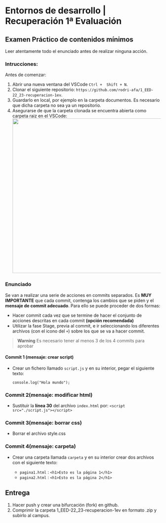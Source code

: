 # Entornos de desarrollo | Recuperación 1ª Evaluación

## Examen Práctico de contenidos mínimos

Leer atentamente todo el enunciado antes de realizar ninguna acción.

### Intrucciones:

Antes de comenzar:

1. Abrir una nueva ventana del VSCode `Ctrl +  Shift + N`.
2. Clonar el siguiente repositorio: `https://github.com/rodri-afa/1_EED-22_23-recuperacion-1ev`.
3. Guardarlo en local, por ejemplo en la carpeta documentos. Es necesario que dicha carpeta no sea ya un repositorio.
4. Asegurarse de que la carpeta clonada se encuentra abierta como carpeta raiz en el VSCode:
   <img src="" width="500"/>

### Enunciado

Se van a realizar una serie de acciones en commits separados. Es **MUY IMPORTANTE** que cada commit, contenga los cambios que se piden y el **mensaje de commit adecuado**. Para ello se puede proceder de dos formas:

- Hacer commit cada vez que se termine de hacer el conjunto de acciones descritas en cada commit **(opción recomendada)**
- Utilizar la fase Stage, previa al commit, e ir seleccionando los diferentes archivos (con el icono del `+`) sobre los que se va a hacer commit.

> **Warning**
> Es necesario tener al menos 3 de los 4 commits para aprobar

#### Commit 1 (mensaje: crear script)

- Crear un fichero llamado `script.js` y en su interior, pegar el siguiente texto:

  ```
  console.log("Hola mundo");
  ```

### Commit 2(mensaje: modificar html)

- Sustituir la **línea 30** del archivo `index.html` por: `<script src="./script.js"></script>`

### Commit 3(mensaje: borrar css)

- Borrar el archivo style.css

### Commit 4(mensaje: carpeta)

- Crear una carpeta llamada `carpeta` y en su interior crear dos archivos con el siguiente texto:

  - `pagina1.html` : `<h1>Esto es la página 1</h1>`
  - `pagina2.html` : `<h1>Esto es la página 2</h1>`

## Entrega

1. Hacer push y crear una bifurcación (fork) en github.
2. Comprimir la carpeta 1_EED-22_23-recuperacion-1ev en formato .zip y subirlo al campus.

